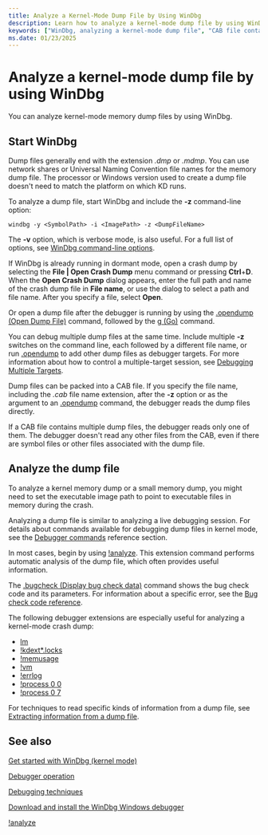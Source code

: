 ```yaml
---
title: Analyze a Kernel-Mode Dump File by Using WinDbg
description: Learn how to analyze a kernel-mode dump file by using WinDbg. Analysis of a dump file is similar to analysis of a live debugging session.
keywords: ["WinDbg, analyzing a kernel-mode dump file", "CAB file containing a dump file, analyzing kernel-mode dump file with WinDbg"]
ms.date: 01/23/2025
---
```


# Analyze a kernel-mode dump file by using WinDbg

You can analyze kernel-mode memory dump files by using WinDbg.

## Start WinDbg

Dump files generally end with the extension *.dmp* or *.mdmp*. You can use network shares or Universal Naming Convention file names for the memory dump file. The processor or Windows version used to create a dump file doesn't need to match the platform on which KD runs.

To analyze a dump file, start WinDbg and include the **-z** command-line option:

```console
windbg -y <SymbolPath> -i <ImagePath> -z <DumpFileName>
```

The **-v** option, which is verbose mode, is also useful. For a full list of options, see [WinDbg command-line options](windbg-command-line-options.md).

If WinDbg is already running in dormant mode, open a crash dump by selecting the **File | Open Crash Dump** menu command or pressing **Ctrl**+**D**. When the **Open Crash Dump** dialog appears, enter the full path and name of the crash dump file in **File name**, or use the dialog to select a path and file name. After you specify a file, select **Open**.

Or open a dump file after the debugger is running by using the [.opendump (Open Dump File)](../debuggercmds/-opendump--open-dump-file-.md) command, followed by the [g (Go)](../debuggercmds/g--go-.md) command.

You can debug multiple dump files at the same time. Include multiple **-z** switches on the command line, each followed by a different file name, or run [.opendump](../debuggercmds/-opendump--open-dump-file-.md) to add other dump files as debugger targets. For more information about how to control a multiple-target session, see [Debugging Multiple Targets](debugging-multiple-targets.md).

Dump files can be packed into a CAB file. If you specify the file name, including the *.cab* file name extension, after the **-z** option or as the argument to an [.opendump](../debuggercmds/-opendump--open-dump-file-.md) command, the debugger reads the dump files directly.

If a CAB file contains multiple dump files, the debugger reads only one of them. The debugger doesn't read any other files from the CAB, even if there are symbol files or other files associated with the dump file.

## Analyze the dump file

To analyze a kernel memory dump or a small memory dump, you might need to set the executable image path to point to executable files in memory during the crash.

Analyzing a dump file is similar to analyzing a live debugging session. For details about commands available for debugging dump files in kernel mode, see the [Debugger commands](../debuggercmds/debugger-commands.md) reference section.

In most cases, begin by using [!analyze](../debuggercmds/-analyze.md). This extension command performs automatic analysis of the dump file, which often provides useful information.

The [.bugcheck (Display bug check data)](../debuggercmds/-bugcheck--display-bug-check-data-.md) command shows the bug check code and its parameters. For information about a specific error, see the [Bug check code reference](bug-check-code-reference2.md).

The following debugger extensions are especially useful for analyzing a kernel-mode crash dump:

- [lm](../debuggercmds/lm--list-loaded-modules-.md)
- [!kdext\*.locks](../debuggercmds/-locks---kdext--locks-.md)
- [!memusage](../debuggercmds/-memusage.md)
- [!vm](../debuggercmds/-vm.md)
- [!errlog](../debuggercmds/-errlog.md)
- [!process 0 0](../debuggercmds/-process.md)
- [!process 0 7](../debuggercmds/-process.md)

For techniques to read specific kinds of information from a dump file, see [Extracting information from a dump file](extracting-information-from-a-dump-file.md).

## See also

[Get started with WinDbg (kernel mode)](getting-started-with-windbg--kernel-mode-.md)

[Debugger operation](debugger-operation-win8.md)

[Debugging techniques](debugging-techniques.md)

[Download and install the WinDbg Windows debugger](./index.md)

[!analyze](../debuggercmds/-analyze.md)
